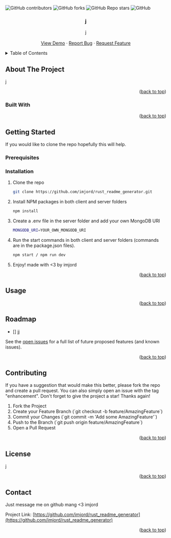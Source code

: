 <a name="readme-top"></a>

  ![GitHub contributors](https://img.shields.io/github/contributors/imjord/rust_readme_generator?color=%23454B1B&label=CONTRIBUTORS%20%3C3&style=for-the-badge)
  ![GitHub forks](https://img.shields.io/github/forks/imjord/rust_readme_generator?style=for-the-badge)
  ![GitHub Repo stars](https://img.shields.io/github/stars/imjord/rust_readme_generator?style=for-the-badge)
  ![GitHub](https://img.shields.io/github/license/imjord/rust_readme_generator?style=for-the-badge)
    
    
    
    
  <div align="center">
  <h3 align="center">j</h3>
  <p align="center">
   j
  <br />
  <br />
  <a href="https://github.com/imjord/rust_readme_generator">View Demo</a>
   ·
        <a href="https://github.com/imjord/rust_readme_generator/issues">Report Bug</a>
        ·
        <a href="https://github.com/imjord/rust_readme_generator/issues">Request Feature</a>
      </p>
    </div>


  <!-- TABLE OF CONTENT -->
  <details>
      <summary>Table of Contents</summary>
      <ol>
        <li>
          <a href="#about-the-project">About The Project</a>
          <ul>
            <li><a href="#built-with">Built With</a></li>
          </ul>
        </li>
        <li>
          <a href="#getting-started">Getting Started</a>
          <ul>
            <li><a href="#prerequisites">Prerequisites</a></li>
            <li><a href="#installation">Installation</a></li>
          </ul>
        </li>
        <li><a href="#usage">Usage</a></li>
        <li><a href="#roadmap">Roadmap</a></li>
        <li><a href="#contributing">Contributing</a></li>
        <li><a href="#license">License</a></li>
        <li><a href="#contact">Contact</a></li>
      </ol>
    </details>
    
    
  <!-- ABOUT THE PROJECT -->
  ## About The Project
    
    
    
    
  j
    
    
    
  <p align="right">(<a href="#readme-top">back to top</a>)</p>
    
    
    
  ### Built With
    
    
    
    
    
  <p align="right">(<a href="#readme-top">back to top</a>)</p>
    
    
    
  <!-- GETTING STARTED -->
  ## Getting Started
    
  If you would like to clone the repo hopefully this will help.
    
  ### Prerequisites
    
   
    
  ### Installation
    
  1. Clone the repo
        ```sh
        git clone https://github.com/imjord/rust_readme_generator.git
        ```
  2. Install NPM packages in both client and server folders
        ```sh
        npm install
        ```
  3. Create a .env file in the server folder and add your own MongoDB URI
        ```sh
        MONGODB_URI=YOUR_OWN_MONGODB_URI
        ```
  4. Run the start commands in both client and server folders (commands are in the package.json files).
        ```sh
        npm start / npm run dev
        ```
  5. Enjoy! made with <3 by imjord
  <p align="right">(<a href="#readme-top">back to top</a>)</p>
    
    
    
  <!-- USAGE EXAMPLES -->
  ## Usage
    
   
  <p align="right">(<a href="#readme-top">back to top</a>)</p>
    
    
    
   <!-- ROADMAP -->
   ## Roadmap
    
  - [] jj
    
    
  See the [open issues](https://github.com/imjord/rust_readme_generator/issues) for a full list of future proposed features (and known issues).
    
   <p align="right">(<a href="#readme-top">back to top</a>)</p>
    
    
    
   <!-- CONTRIBUTING -->
   ## Contributing
    
  If you have a suggestion that would make this better, please fork the repo and create a pull request. You can also simply open an issue with the tag "enhancement".
  Don't forget to give the project a star! Thanks again!
    
  1. Fork the Project
  2. Create your Feature Branch (\`git checkout -b feature/AmazingFeature\`)
  3. Commit your Changes (\`git commit -m 'Add some AmazingFeature'\`)
  4. Push to the Branch (\`git push origin feature/AmazingFeature\`)
  5. Open a Pull Request
    
   <p align="right">(<a href="#readme-top">back to top</a>)</p>
    
    
    
   <!-- LICENSE -->
   ## License
    
  j
    
   <p align="right">(<a href="#readme-top">back to top</a>)</p>
    
    
    
   <!-- CONTACT -->
   ## Contact
    
  Just message me on github mang <3 imjord
    
  Project Link: [https://github.com/imjord/rust_readme_generator](https://github.com/imjord/rust_readme_generator)
    
   <p align="right">(<a href="#readme-top">back to top</a>)</p>
   